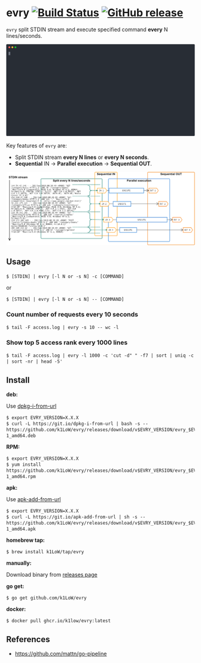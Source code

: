 # evry [![Build Status](https://github.com/k1LoW/evry/workflows/build/badge.svg)](https://github.com/k1LoW/evry/actions) [![GitHub release](https://img.shields.io/github/release/k1LoW/evry.svg)](https://github.com/k1LoW/evry/releases)

`evry` split STDIN stream and execute specified command **every** N lines/seconds.

![screencast](doc/screencast.svg)

Key features of `evry` are:

- Split STDIN stream **every N lines** or **every N seconds**.
- **Sequential** IN -> **Parallel execution** -> **Sequential OUT**.

![img](doc/evry.png)

## Usage

``` console
$ [STDIN] | evry [-l N or -s N] -c [COMMAND]
```

or

``` console
$ [STDIN] | evry [-l N or -s N] -- [COMMAND]
```

### Count number of requests every 10 seconds

``` console
$ tail -F access.log | evry -s 10 -- wc -l
```

### Show top 5 access rank every 1000 lines

``` console
$ tail -F access.log | evry -l 1000 -c 'cut -d" " -f7 | sort | uniq -c | sort -nr | head -5'
```

## Install

**deb:**

Use [dpkg-i-from-url](https://github.com/k1LoW/dpkg-i-from-url)

``` console
$ export EVRY_VERSION=X.X.X
$ curl -L https://git.io/dpkg-i-from-url | bash -s -- https://github.com/k1LoW/evry/releases/download/v$EVRY_VERSION/evry_$EVRY_VERSION-1_amd64.deb
```

**RPM:**

``` console
$ export EVRY_VERSION=X.X.X
$ yum install https://github.com/k1LoW/evry/releases/download/v$EVRY_VERSION/evry_$EVRY_VERSION-1_amd64.rpm
```

**apk:**

Use [apk-add-from-url](https://github.com/k1LoW/apk-add-from-url)

``` console
$ export EVRY_VERSION=X.X.X
$ curl -L https://git.io/apk-add-from-url | sh -s -- https://github.com/k1LoW/evry/releases/download/v$EVRY_VERSION/evry_$EVRY_VERSION-1_amd64.apk
```

**homebrew tap:**

```console
$ brew install k1LoW/tap/evry
```

**manually:**

Download binary from [releases page](https://github.com/k1LoW/evry/releases)

**go get:**

```console
$ go get github.com/k1LoW/evry
```

**docker:**

```console
$ docker pull ghcr.io/k1low/evry:latest
```

## References

- https://github.com/mattn/go-pipeline
